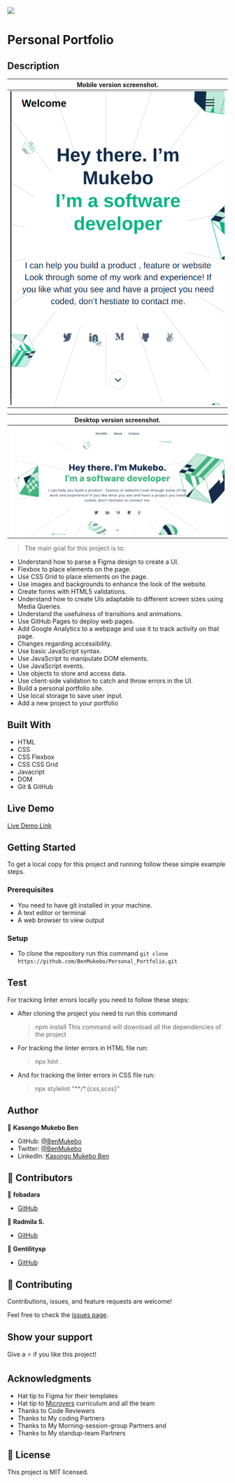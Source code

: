 ![](https://img.shields.io/badge/Microverse-blueviolet)

# Personal Portfolio

## Description 

| Mobile version screenshot.|
|---------------------------------------|
|![screenshot](./images/screenshot.png/)|

| Desktop version screenshot. |
|---------------------------------------|
|![screenshot](./images/screenshot2.png)|

> The main goal for this project is to: 

- Understand how to parse a Figma design to create a UI.
- Flexbox to place elements on the page.
- Use CSS Grid to place elements on the page.
- Use images and backgrounds to enhance the look of the website.
- Create forms with HTML5 validations.
- Understand how to create UIs adaptable to different screen sizes using Media Queries.
- Understand the usefulness of transitions and animations.
- Use GitHub Pages to deploy web pages.
- Add Google Analytics to a webpage and use it to track activity on that page.
- Changes regarding accessibility.
- Use basic JavaScript syntax.
- Use JavaScript to manipulate DOM elements.
- Use JavaScript events.
- Use objects to store and access data.
- Use client-side validation to catch and throw errors in the UI.
- Build a personal portfolio site.
- Use local storage to save user input.
- Add a new project to your portfolio

## Built With

- HTML
- CSS
- CSS Flexbox
- CSS CSS Grid
- Javacript
- DOM
- Git & GitHub


## Live Demo

[Live Demo Link](https://benmukebo.github.io/Personal_Portfolio/)

## Getting Started

To get a local copy for this project and running follow these simple example steps.

### Prerequisites

- You need to have git installed in your machine.
- A text editor or terminal
- A web browser to view output

### Setup

- To clone the repository run this command `git clone https://github.com/BenMukebo/Personal_Portfolio.git`

## Test

For tracking linter errors locally you need to follow these steps:

- After cloning the project you need to run this command
  > npm install
  > This command will download all the dependencies of the project

- For tracking the linter errors in HTML file run:
  > npx hint .

- And for tracking the linter errors in CSS file run:
  > npx stylelint "**/*.{css,scss}"

## Author

👤 **Kasongo Mukebo Ben**

- GitHub: [@BenMukebo](https://github.com/BenMukebo)
- Twitter: [@BenMukebo](https://twitter.com/BenMukebo)
- LinkedIn: [Kasongo Mukebo Ben](https://www.linkedin.com/in/kasongo-mukebo-ben-591720205/)

## 🤝 Contributors

👤 **fobadara**

- [GitHub](https://github.com/fobadara)

👤 **Radmila S.**

- [GitHub](https://github.com/M0rrighan)

👤 **Gentilitysp**

- [GitHub](https://github.com/Gentilitysp)


## 🤝 Contributing

Contributions, issues, and feature requests are welcome!

Feel free to check the [issues page](https://github.com/BenMukebo/Personal_Portfolio.git/issues/).

## Show your support

Give a ⭐️ if you like this project!

## Acknowledgments

- Hat tip to Figma for their templates
- Hat tip to [Microvers](www.microverse.org) curriculum and all the team 
- Thanks to Code Reviewers
- Thanks to My coding Partners
- Thanks to My Morning-session-group Partners and
- Thanks to My standup-team Partners
  

## 📝 License

This project is MIT licensed.
